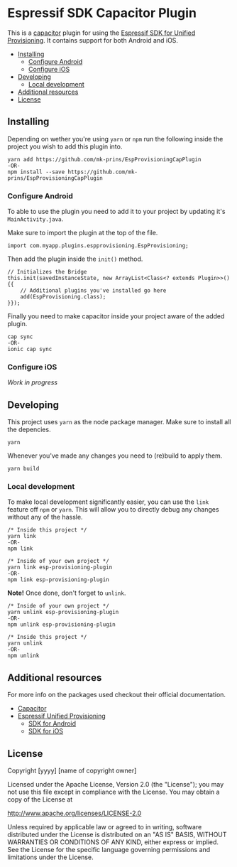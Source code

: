# Espressif SDK Capacitor Plugin
This is a [capacitor](https://capacitorjs.com/docs) plugin for using the [Espressif SDK for Unified Provisioning](https://docs.espressif.com/projects/esp-idf/en/latest/esp32/api-reference/provisioning/provisioning.html). It contains support for both Android and iOS.

 - [Installing](#installing)
   - [Configure Android](#configure-android)
   - [Configure iOS](#configure-ios)
 - [Developing](#developing)
   - [Local development](#local-development)
 - [Additional resources](#additional-resources)
 - [License](#license)

## Installing
Depending on wether you're using `yarn` or `npm` run the following inside the project you wish to add this plugin into.
```
yarn add https://github.com/mk-prins/EspProvisioningCapPlugin
-OR-
npm install --save https://github.com/mk-prins/EspProvisioningCapPlugin
```

### Configure Android
To able to use the plugin you need to add it to your project by updating it's `MainActivity.java`.

Make sure to import the plugin at the top of the file.
```
import com.myapp.plugins.espprovisioning.EspProvisioning;
```

Then add the plugin inside the `init()` method.
```
// Initializes the Bridge
this.init(savedInstanceState, new ArrayList<Class<? extends Plugin>>() {{
    // Additional plugins you've installed go here
    add(EspProvisioning.class);
}});
```

Finally you need to make capacitor inside your project aware of the added plugin.
```
cap sync
-OR-
ionic cap sync
```

### Configure iOS
_Work in progress_

## Developing
This project uses `yarn` as the node package manager. Make sure to install all the depencies.
```
yarn
```

Whenever you've made any changes you need to (re)build to apply them.
```
yarn build
```

### Local development
To make local development significantly easier, you can use the `link` feature off `npm` or `yarn`. This will allow you to directly debug any changes without any of the hassle.

```
/* Inside this project */
yarn link
-OR-
npm link

/* Inside of your own project */
yarn link esp-provisioning-plugin
-OR-
npm link esp-provisioning-plugin
```

**Note!** Once done, don't forget to `unlink`.
```
/* Inside of your own project */
yarn unlink esp-provisioning-plugin
-OR-
npm unlink esp-provisioning-plugin

/* Inside this project */
yarn unlink
-OR-
npm unlink
```

## Additional resources
For more info on the packages used checkout their official documentation.
 - [Capacitor](https://capacitorjs.com/docs)
 - [Espressif Unified Provisioning](https://docs.espressif.com/projects/esp-idf/en/latest/esp32/api-reference/provisioning/provisioning.html)
   - [SDK for Android](https://github.com/espressif/esp-idf-provisioning-android)
   - [SDK for iOS](https://github.com/espressif/esp-idf-provisioning-ios)

## License
Copyright [yyyy] [name of copyright owner]

Licensed under the Apache License, Version 2.0 (the "License");
you may not use this file except in compliance with the License.
You may obtain a copy of the License at

  http://www.apache.org/licenses/LICENSE-2.0

Unless required by applicable law or agreed to in writing, software
distributed under the License is distributed on an "AS IS" BASIS,
WITHOUT WARRANTIES OR CONDITIONS OF ANY KIND, either express or implied.
See the License for the specific language governing permissions and
limitations under the License.
